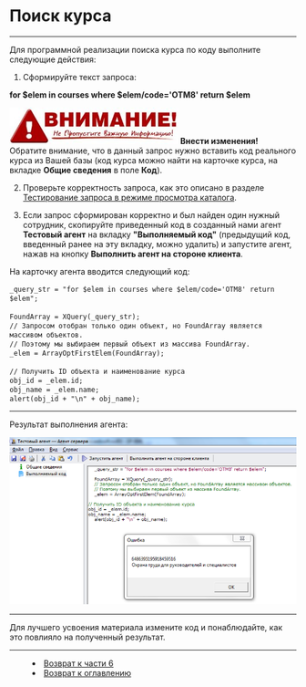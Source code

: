 # Поиск курса
***

Для программной реализации поиска курса по коду выполните следующие действия:

1. Сформируйте текст запроса:

**for $elem in courses where $elem/code='OTM8' return $elem**

![Внести изменения!](Attention03a.jpg) **Внести изменения!** Обратите внимание, что в данный запрос нужно вставить код реального курса из Вашей базы (код курса можно найти на карточке курса, на вкладке **Общие сведения** в поле **Код**).


2. Проверьте корректность запроса, как это описано в разделе [Тестирование запроса в режиме просмотра каталога](XQuery_control.md).

3. Если запрос сформирован корректно и был найден один нужный сотрудник, скопируйте приведенный код в созданный нами агент **Тестовый агент** на вкладку **"Выполняемый код"** (предыдущий код, введенный ранее на эту вкладку, можно удалить) и запустите агент, нажав на кнопку **Выполнить агент на стороне клиента**.

На карточку агента вводится следующий код:

    _query_str = "for $elem in courses where $elem/code='OTM8' return $elem";
    
    FoundArray = XQuery(_query_str);
    // Запросом отобран только один объект, но FoundArray является массивом объектов.
    // Поэтому мы выбираем первый объект из массива FoundArray.
    _elem = ArrayOptFirstElem(FoundArray);

    // Получить ID объекта и наименование курса
    obj_id = _elem.id;
    obj_name = _elem.name;
    alert(obj_id + "\n" + obj_name);

---

Результат выполнения агента:

![](course03.png)

---

Для лучшего усвоения материала измените код и понаблюдайте, как это повлияло на полученный результат.


***

<dd><li> <a href="6_practical_realization.md"> Возврат к части 6</a></dd>

<dd><li> <a href="README.md"> Возврат к оглавлению</a></dd>
